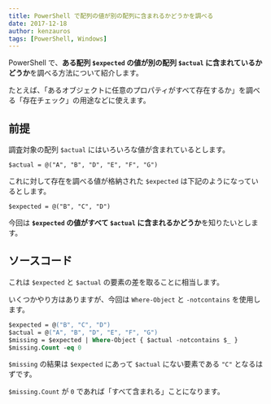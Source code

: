 ```yaml
---
title: PowerShell で配列の値が別の配列に含まれるかどうかを調べる
date: 2017-12-18
author: kenzauros
tags: [PowerShell, Windows]
---
```


PowerShell で、**ある配列 `$expected` の値が別の配列 `$actual` に含まれているかどうか**を調べる方法について紹介します。

たとえば、「あるオブジェクトに任意のプロパティがすべて存在するか」を調べる「存在チェック」の用途などに使えます。

## 前提

調査対象の配列 `$actual` にはいろいろな値が含まれているとします。

```
$actual = @("A", "B", "D", "E", "F", "G")
```

これに対して存在を調べる値が格納された `$expected` は下記のようになっているとします。

```
$expected = @("B", "C", "D")
```

今回は **`$expected` の値がすべて `$actual` に含まれるかどうか**を知りたいとします。

## ソースコード

これは `$expected` と `$actual` の要素の差を取ることに相当します。

いくつかやり方はありますが、今回は `Where-Object` と `-notcontains` を使用します。

```ps
$expected = @("B", "C", "D")
$actual = @("A", "B", "D", "E", "F", "G")
$missing = $expected | Where-Object { $actual -notcontains $_ }
$missing.Count -eq 0
```

`$missing` の結果は `$expected` にあって `$actual` にない要素である `"C"` となるはずです。

`$missing.Count` が `0` であれば「すべて含まれる」ことになります。



